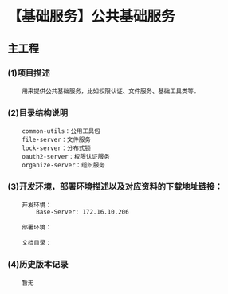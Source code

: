 【基础服务】公共基础服务
====================
主工程
-------
### (1)项目描述
        用来提供公共基础服务，比如权限认证、文件服务、基础工具类等。
        
### (2)目录结构说明
        common-utils：公用工具包
        file-server：文件服务
        lock-server：分布式锁
        oauth2-server：权限认证服务
        organize-server：组织服务
### (3)开发环境，部署环境描述以及对应资料的下载地址链接：
        开发环境：
            Base-Server: 172.16.10.206
            
        部署环境：
        
        文档目录：
        
### (4)历史版本记录  
        暂无